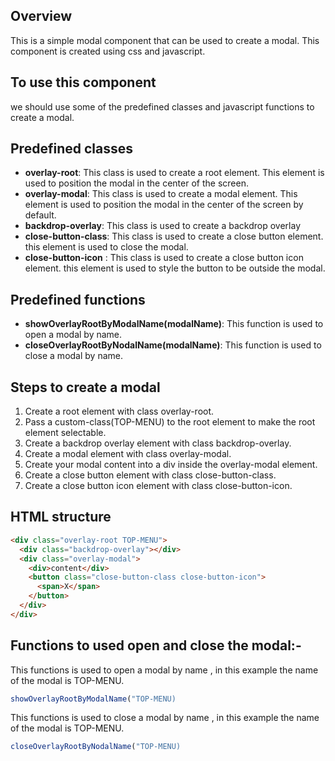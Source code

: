 ## Overview

This is a simple modal component that can be used to create a modal. This component
is created using css and javascript.

## To use this component

we should use some of the predefined classes and javascript functions to create a modal.

## Predefined classes

- **overlay-root**: This class is used to create a root element. This element is used to position the modal in the center of the screen.
- **overlay-modal**: This class is used to create a modal element. This element is used to position the modal in the center of the screen by default.
- **backdrop-overlay**: This class is used to create a backdrop overlay
- **close-button-class**: This class is used to create a close button element. this element is used to close the modal.
- **close-button-icon** : This class is used to create a close button icon element. this element is used to style the button to be outside the modal.

## Predefined functions

- **showOverlayRootByModalName(modalName)**: This function is used to open a modal by name.
- **closeOverlayRootByNodalName(modalName)**: This function is used to close a modal by name.

## Steps to create a modal

1. Create a root element with class overlay-root.
2. Pass a custom-class(TOP-MENU) to the root element to make the root element selectable.
3. Create a backdrop overlay element with class backdrop-overlay.
4. Create a modal element with class overlay-modal.
5. Create your modal content into a div inside the overlay-modal element.
6. Create a close button element with class close-button-class.
7. Create a close button icon element with class close-button-icon.

## HTML structure

```html
<div class="overlay-root TOP-MENU">
  <div class="backdrop-overlay"></div>
  <div class="overlay-modal">
    <div>content</div>
    <button class="close-button-class close-button-icon">
      <span>X</span>
    </button>
  </div>
</div>
```

## Functions to used open and close the modal:-

This functions is used to open a modal by name , in this example the name of the modal is TOP-MENU.

```js
showOverlayRootByModalName("TOP-MENU)
```

This functions is used to close a modal by name , in this example the name of the modal is TOP-MENU.

```js
closeOverlayRootByNodalName("TOP-MENU)
```
